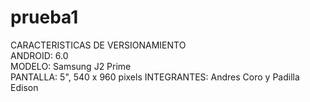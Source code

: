 # prueba1    
CARACTERISTICAS DE VERSIONAMIENTO     
ANDROID: 6.0     
MODELO:  Samsung J2 Prime   
PANTALLA:  5", 540 x 960 pixels
INTEGRANTES:  Andres Coro y Padilla Edison  
